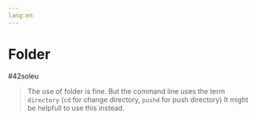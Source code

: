 ```yaml
---
lang:en
---
```

# Folder

 #42soleu
 > The use of folder is fine.
 > But the command line uses the term `directory` (`cd` for change directory, `pushd` for push directory)
 > It might be helpfull to use this instead.